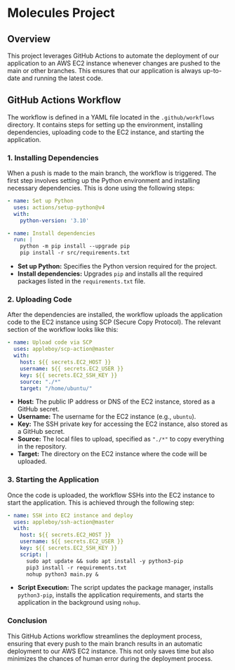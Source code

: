 
# Molecules Project

## Overview

This project leverages GitHub Actions to automate the deployment of our application to an AWS EC2 instance whenever changes are pushed to the main or other branches. This ensures that our application is always up-to-date and running the latest code.

## GitHub Actions Workflow

The workflow is defined in a YAML file located in the `.github/workflows` directory. It contains steps for setting up the environment, installing dependencies, uploading code to the EC2 instance, and starting the application.

### 1. **Installing Dependencies**

When a push is made to the main branch, the workflow is triggered. The first step involves setting up the Python environment and installing necessary dependencies. This is done using the following steps:

```yaml
- name: Set up Python
  uses: actions/setup-python@v4
  with:
    python-version: '3.10'

- name: Install dependencies
  run: |
    python -m pip install --upgrade pip
    pip install -r src/requirements.txt
```

- **Set up Python:** Specifies the Python version required for the project.
- **Install dependencies:** Upgrades `pip` and installs all the required packages listed in the `requirements.txt` file.

### 2. **Uploading Code**

After the dependencies are installed, the workflow uploads the application code to the EC2 instance using SCP (Secure Copy Protocol). The relevant section of the workflow looks like this:

```yaml
- name: Upload code via SCP
  uses: appleboy/scp-action@master
  with:
    host: ${{ secrets.EC2_HOST }}
    username: ${{ secrets.EC2_USER }}
    key: ${{ secrets.EC2_SSH_KEY }}
    source: "./*"
    target: "/home/ubuntu/"
```

- **Host:** The public IP address or DNS of the EC2 instance, stored as a GitHub secret.
- **Username:** The username for the EC2 instance (e.g., `ubuntu`).
- **Key:** The SSH private key for accessing the EC2 instance, also stored as a GitHub secret.
- **Source:** The local files to upload, specified as `"./*"` to copy everything in the repository.
- **Target:** The directory on the EC2 instance where the code will be uploaded.

### 3. **Starting the Application**

Once the code is uploaded, the workflow SSHs into the EC2 instance to start the application. This is achieved through the following step:

```yaml
- name: SSH into EC2 instance and deploy
  uses: appleboy/ssh-action@master
  with:
    host: ${{ secrets.EC2_HOST }}
    username: ${{ secrets.EC2_USER }}
    key: ${{ secrets.EC2_SSH_KEY }}
    script: |
      sudo apt update && sudo apt install -y python3-pip
      pip3 install -r requirements.txt
      nohup python3 main.py &
```

- **Script Execution:** The script updates the package manager, installs `python3-pip`, installs the application requirements, and starts the application in the background using `nohup`.

### Conclusion

This GitHub Actions workflow streamlines the deployment process, ensuring that every push to the main branch results in an automatic deployment to our AWS EC2 instance. This not only saves time but also minimizes the chances of human error during the deployment process.
